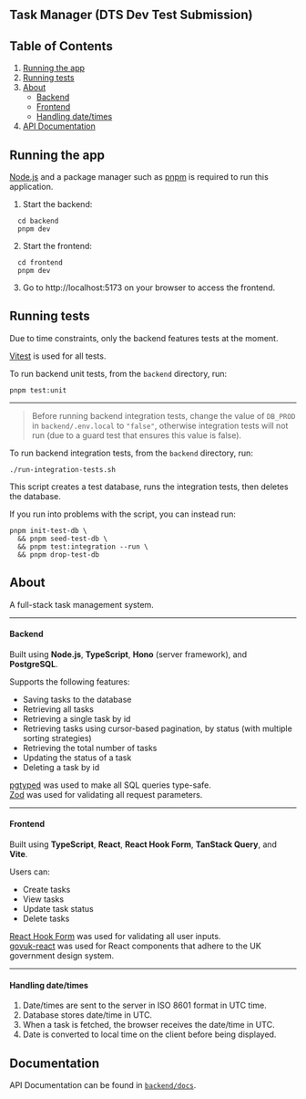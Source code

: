 ## Task Manager (DTS Dev Test Submission)

## Table of Contents

1. [Running the app](#how-to)
2. [Running tests](#test)
3. [About](#tech)
   - [Backend](#backend)
   - [Frontend](#frontend)
   - [Handling date/times](#datetimes)
4. [API Documentation](#docs)

<a name="how-to"></a>

## Running the app

[Node.js](https://nodejs.org/en) and a package manager such as [pnpm](https://pnpm.io/) is required to run this application.

1. Start the backend:

```
  cd backend
  pnpm dev
```

2. Start the frontend:

```
  cd frontend
  pnpm dev
```

3. Go to http://localhost:5173 on your browser to access the frontend.

<a name="test"></a>

## Running tests

Due to time constraints, only the backend features tests at the moment.

[Vitest](https://vitest.dev/) is used for all tests.

To run backend unit tests, from the `backend` directory, run:

```
pnpm test:unit
```

---

> Before running backend integration tests, change the value of `DB_PROD` in `backend/.env.local` to `"false"`,
> otherwise integration tests will not run (due to a guard test that ensures this value is false).

To run backend integration tests, from the `backend` directory, run:

```
./run-integration-tests.sh
```

This script creates a test database, runs the integration tests, then deletes the database.

If you run into problems with the script, you can instead run:

```
pnpm init-test-db \
  && pnpm seed-test-db \
  && pnpm test:integration --run \
  && pnpm drop-test-db
```

<a name="tech"></a>

## About

A full-stack task management system.

---

<a name="backend"></a>

#### Backend

Built using **Node.js**, **TypeScript**, **Hono** (server framework), and **PostgreSQL**.

Supports the following features:

- Saving tasks to the database
- Retrieving all tasks
- Retrieving a single task by id
- Retrieving tasks using cursor-based pagination, by status (with multiple sorting strategies)
- Retrieving the total number of tasks
- Updating the status of a task
- Deleting a task by id

[pgtyped](https://pgtyped.dev/docs/) was used to make all SQL queries type-safe.  
[Zod](https://zod.dev/) was used for validating all request parameters.

---

<a name="frontend"></a>

#### Frontend

Built using **TypeScript**, **React**, **React Hook Form**, **TanStack Query**, and **Vite**.

Users can:

- Create tasks
- View tasks
- Update task status
- Delete tasks

[React Hook Form](https://react-hook-form.com/) was used for validating all user inputs.  
[govuk-react](https://github.com/govuk-react/govuk-react/tree/main) was used for React components that
adhere to the UK government design system.

---

<a name="datetime"></a>

#### Handling date/times

1. Date/times are sent to the server in ISO 8601 format in UTC time.
2. Database stores date/time in UTC.
3. When a task is fetched, the browser receives the date/time in UTC.
4. Date is converted to local time on the client before being displayed.

<a name="docs"></a>

## Documentation

API Documentation can be found in [`backend/docs`](https://github.com/anon-commit/dts-developer-test-submission/tree/main/backend/docs).
